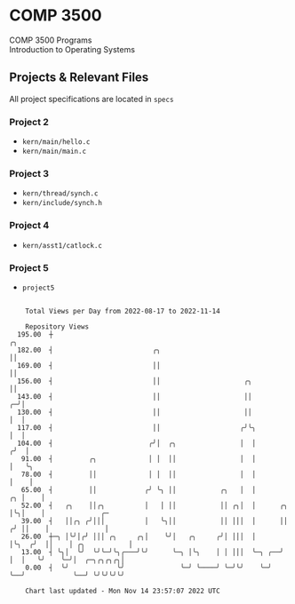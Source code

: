 # COMP 3500
COMP 3500 Programs  
Introduction to Operating Systems  
## Projects & Relevant Files
All project specifications are located in `specs`
### Project 2
- `kern/main/hello.c`
- `kern/main/main.c`
### Project 3
- `kern/thread/synch.c`
- `kern/include/synch.h`
### Project 4
- `kern/asst1/catlock.c`
### Project 5
- `project5`

```

    Total Views per Day from 2022-08-17 to 2022-11-14

    Repository Views
  195.00  ┼                                                                      ╭╮
  182.00  ┤                         ╭╮                                           ││
  169.00  ┤                         ││                                           ││
  156.00  ┤                         ││                     ╭╮                    ││
  143.00  ┤                         ││                     ││                  ╭─╯│
  130.00  ┤                         ││                     ││                  │  │
  117.00  ┤                         ││                    ╭╯╰╮                 │  │
  104.00  ┤                        ╭╯│  ╭╮                │  │                ╭╯  │
   91.00  ┤         ╭╮             │ │  ││                │  │                │   ╰╮
   78.00  ┤         ││             │ │  ││                │  │                │    │
   65.00  ┤         ││            ╭╯ ╰╮ ││           ╭╮   │  │             ╭╮ │    │
   52.00  ┤   ╭╮    ││╭╮          │   │ ││           ││ ╭╮│  │      ╭╮     │╰╮│    │              ╭─
   39.00  ┤   ││╭╮ ╭╯│││          │   ╰╮││           ││ │││  │      ││    ╭╯ ││    │              │
   26.00  ┼─╮ │╰╯│╭╯ │││ ╭╮     ╭╮│    ╰╯│   ╭╮     ╭╯│ │││  │      │╰╮  ╭╯  ││    │ ╭╮           │
   13.00  ┤ ╰╮│  ╰╯  ╰╯╰─╯╰╮╭───╯╰╯      ╰─╮ │╰╮    │ │ │││  ╰─╮ ╭──╯ │  │   ╰╯    ╰─╯│  ╭─╮╭╮╭╮╭╮│
    0.00  ┤  ╰╯            ╰╯              ╰─╯ ╰────╯ ╰─╯╰╯    ╰─╯    ╰──╯            ╰──╯ ╰╯╰╯╰╯╰╯

    Chart last updated - Mon Nov 14 23:57:07 2022 UTC
    
```
